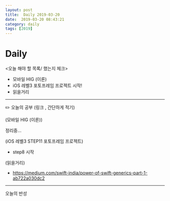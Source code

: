 ```yaml
---
layout: post
title:  Daily 2019-03-20
date:  2019-03-20 08:43:21
category: daily
tags: [2019]
---
```


# Daily

<오늘 해야 할 목록/ 했는지 체크>

- 모바일 HIG (이론)
- iOS 레벨3 포토프레임 프로젝트 시작!
- 읽을거리

------

✏️ 오늘의 공부 (링크 , 간단하게 적기)

(모바일 HIG (이론))

정리중...

(iOS 레벨3 STEP11 포토프레임 프로젝트)

- step8 시작

(읽을거리)

* https://medium.com/swift-india/power-of-swift-generics-part-1-ab722a030dc2

------

오늘의 반성

> 